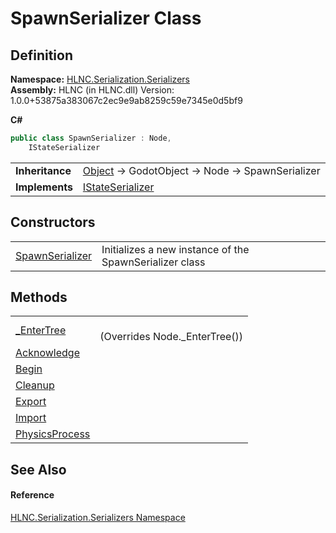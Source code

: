 # SpawnSerializer Class




## Definition
**Namespace:** <a href="N_HLNC_Serialization_Serializers">HLNC.Serialization.Serializers</a>  
**Assembly:** HLNC (in HLNC.dll) Version: 1.0.0+53875a383067c2ec9e9ab8259c59e7345e0d5bf9

**C#**
``` C#
public class SpawnSerializer : Node, 
	IStateSerializer
```

<table><tr><td><strong>Inheritance</strong></td><td><a href="https://learn.microsoft.com/dotnet/api/system.object" target="_blank" rel="noopener noreferrer">Object</a>  →  GodotObject  →  Node  →  SpawnSerializer</td></tr>
<tr><td><strong>Implements</strong></td><td><a href="T_HLNC_Serialization_Serializers_IStateSerializer">IStateSerializer</a></td></tr>
</table>



## Constructors
<table>
<tr>
<td><a href="M_HLNC_Serialization_Serializers_SpawnSerializer__ctor">SpawnSerializer</a></td>
<td>Initializes a new instance of the SpawnSerializer class</td></tr>
</table>

## Methods
<table>
<tr>
<td><a href="M_HLNC_Serialization_Serializers_SpawnSerializer__EnterTree">_EnterTree</a></td>
<td><br />(Overrides Node._EnterTree())</td></tr>
<tr>
<td><a href="M_HLNC_Serialization_Serializers_SpawnSerializer_Acknowledge">Acknowledge</a></td>
<td> </td></tr>
<tr>
<td><a href="M_HLNC_Serialization_Serializers_SpawnSerializer_Begin">Begin</a></td>
<td> </td></tr>
<tr>
<td><a href="M_HLNC_Serialization_Serializers_SpawnSerializer_Cleanup">Cleanup</a></td>
<td> </td></tr>
<tr>
<td><a href="M_HLNC_Serialization_Serializers_SpawnSerializer_Export">Export</a></td>
<td> </td></tr>
<tr>
<td><a href="M_HLNC_Serialization_Serializers_SpawnSerializer_Import">Import</a></td>
<td> </td></tr>
<tr>
<td><a href="M_HLNC_Serialization_Serializers_SpawnSerializer_PhysicsProcess">PhysicsProcess</a></td>
<td> </td></tr>
</table>

## See Also


#### Reference
<a href="N_HLNC_Serialization_Serializers">HLNC.Serialization.Serializers Namespace</a>  
